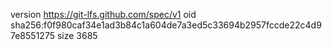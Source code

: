 version https://git-lfs.github.com/spec/v1
oid sha256:f0f980caf34e1ad3b84c1a604de7a3ed5c33694b2957fccde22c4d97e8551275
size 3685
